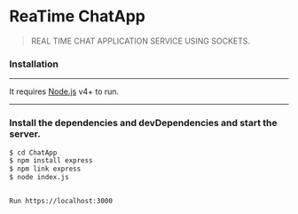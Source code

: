 # ReaTime ChatApp
> REAL TIME CHAT APPLICATION SERVICE USING SOCKETS.

### Installation
----

It requires [Node.js](https://nodejs.org/) v4+ to run.

----

### Install the dependencies and devDependencies and **start the server**.

```sh
$ cd ChatApp
$ npm install express
$ npm link express
$ node index.js


Run https://localhost:3000
```
